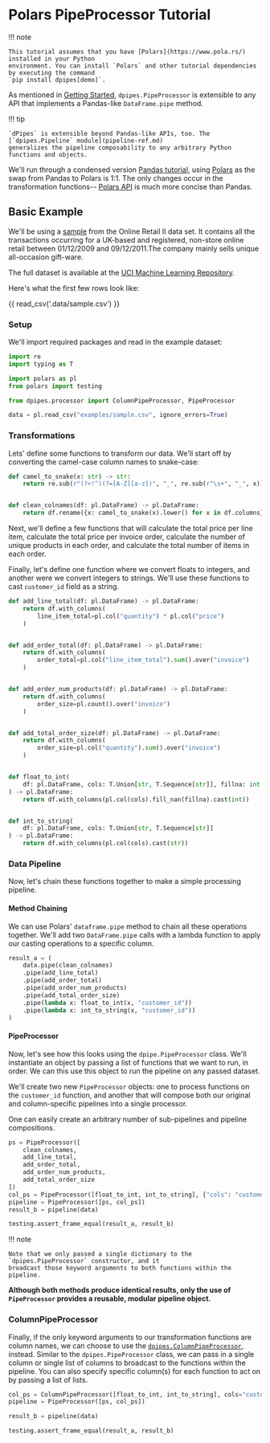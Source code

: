 # Polars PipeProcessor Tutorial

!!! note

    This tutorial assumes that you have [Polars](https://www.pola.rs/) installed in your Python 
    environment. You can install `Polars` and other tutorial dependencies by executing the command
    `pip install dpipes[demo]`.

As mentioned in [Getting Started](getting-started.md), `dpipes.PipeProcessor` is extensible to any 
API that implements a Pandas-like `DataFrame.pipe` method.

!!! tip

    `dPipes` is extensible beyond Pandas-like APIs, too. The [`dpipes.Pipeline` module](pipeline-ref.md)
    generalizes the pipeline composability to any arbitrary Python functions and objects.

We'll run through a condensed version [Pandas tutorial](tutorial-pandas.md), using [Polars](https://www.pola.rs/)
as the swap from Pandas to Polars is 1:1. The only changes occur in the transformation functions-- 
[Polars API](https://www.pola.rs/) is much more concise than Pandas.

## Basic Example

We'll be using a [sample](https://raw.githubusercontent.com/chris-santiago/dpipes/master/examples/sample.csv)
from the Online Retail II data set. It contains all the transactions occurring for a UK-based and 
registered, non-store online retail between 01/12/2009 and 09/12/2011.The company mainly sells 
unique all-occasion gift-ware. 

The full dataset is available at the [UCI Machine Learning Repository](https://archive.ics.uci.edu/ml/datasets/Online+Retail+II).

Here's what the first few rows look like:

{{ read_csv('.data/sample.csv') }}

### Setup

We'll import required packages and read in the example dataset:

```python
import re
import typing as T

import polars as pl
from polars import testing

from dpipes.processor import ColumnPipeProcessor, PipeProcessor

data = pl.read_csv("examples/sample.csv", ignore_errors=True)
```

### Transformations

Lets' define some functions to transform our data. We'll start off by converting the camel-case 
column names to snake-case:

```python
def camel_to_snake(x: str) -> str:
    return re.sub(r"(?<!^)(?=[A-Z][a-z])", "_", re.sub(r"\s+", "_", x))


def clean_colnames(df: pl.DataFrame) -> pl.DataFrame:
    return df.rename({x: camel_to_snake(x).lower() for x in df.columns})
```

Next, we'll define a few functions that will calculate the total price per line item, calculate the
total price per invoice order, calculate the number of unique products in each order, and calculate
the total number of items in each order.

Finally, let's define one function where we convert floats to integers, and another were we convert 
integers to strings.  We'll use these functions to cast `customer_id` field as a string.

```python title="Transformation Functions with Polars"
def add_line_total(df: pl.DataFrame) -> pl.DataFrame:
    return df.with_columns(
        line_item_total=pl.col("quantity") * pl.col("price")
    )


def add_order_total(df: pl.DataFrame) -> pl.DataFrame:
    return df.with_columns(
        order_total=pl.col("line_item_total").sum().over("invoice")
    )


def add_order_num_products(df: pl.DataFrame) -> pl.DataFrame:
    return df.with_columns(
        order_size=pl.count().over("invoice")
    )


def add_total_order_size(df: pl.DataFrame) -> pl.DataFrame:
    return df.with_columns(
        order_size=pl.col("quantity").sum().over("invoice")
    )


def float_to_int(
    df: pl.DataFrame, cols: T.Union[str, T.Sequence[str]], fillna: int = -99999
) -> pl.DataFrame:
    return df.with_columns(pl.col(cols).fill_nan(fillna).cast(int))


def int_to_string(
    df: pl.DataFrame, cols: T.Union[str, T.Sequence[str]]
) -> pl.DataFrame:
    return df.with_columns(pl.col(cols).cast(str))

```

### Data Pipeline

Now, let's chain these functions together to make a simple processing pipeline.

#### Method Chaining

We can use Polars' `dataframe.pipe` method to chain all these operations together. We'll add two 
`DataFrame.pipe` calls with a lambda function to apply our casting operations to a specific column.

```python title="Using Polars Pipe and Method Chaining"
result_a = (
    data.pipe(clean_colnames)
    .pipe(add_line_total)
    .pipe(add_order_total)
    .pipe(add_order_num_products)
    .pipe(add_total_order_size)
    .pipe(lambda x: float_to_int(x, "customer_id"))
    .pipe(lambda x: int_to_string(x, "customer_id"))
)
```

#### PipeProcessor

Now, let's see how this looks using the `dpipe.PipeProcessor` class. We'll instantiate an object
by passing a list of functions that we want to run, in order. We can this use this object to run
the pipeline on any passed dataset.

We'll create two new `PipeProcessor` objects: one to process functions on the `customer_id` function,
and another that will compose both our original and column-specific pipelines into a single processor.

One can easily create an arbitrary number of sub-pipelines and pipeline compositions.

```python title="PipeProcessor Composition"
ps = PipeProcessor([
    clean_colnames,
    add_line_total,
    add_order_total,
    add_order_num_products,
    add_total_order_size
])
col_ps = PipeProcessor([float_to_int, int_to_string], {"cols": "customer_id"})
pipeline = PipeProcessor([ps, col_ps])
result_b = pipeline(data)

testing.assert_frame_equal(result_a, result_b)
```

!!! note

    Note that we only passed a single dictionary to the `dpipes.PipeProcessor` constructor, and it
    broadcast those keyword arguments to both functions within the pipeline.

**Although both methods produce identical results, only the use of `PipeProcessor` provides a reusable,
modular pipeline object.**

### ColumnPipeProcessor

Finally, if the only keyword arguments to our transformation functions are column names, we can 
choose to use the [`dpipes.ColumnPipeProcessor`](processor-ref.md#dpipes.processor.ColumnPipeProcessor), 
instead. Similar to the `dpipes.PipeProcessor` class,
we can pass in a single column or single list of columns to broadcast to the functions within the
pipeline. You can also specify specific column(s) for each function to act on by passing a list of
lists.

```python title="ColumnPipeProcessor"
col_ps = ColumnPipeProcessor([float_to_int, int_to_string], cols="customer_id")
pipeline = PipeProcessor([ps, col_ps])

result_b = pipeline(data)

testing.assert_frame_equal(result_a, result_b)
```
